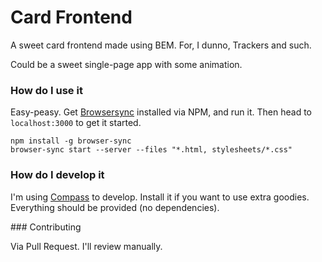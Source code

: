 # Card Frontend

A sweet card frontend made using BEM. For, I dunno, Trackers and such.

Could be a sweet single-page app with some animation.

### How do I use it

Easy-peasy. Get [Browsersync](http://browsersync.io) installed via NPM, and run it. Then head to `localhost:3000` to get it started.

```
npm install -g browser-sync
browser-sync start --server --files "*.html, stylesheets/*.css"
```

### How do I develop it

I'm using [Compass](http://compass-style.org/install/) to develop. Install it if you want to use extra goodies. Everything should be provided (no dependencies).

### Contributing

Via Pull Request. I'll review manually.
